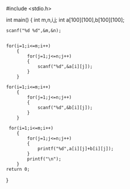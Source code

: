 #include <stdio.h>

int main()
{
    int m,n,i,j;
    int a[100][100],b[100][100];

    scanf("%d %d",&m,&n);

        
    for(i=1;i<=m;i++)
        {
            for(j=1;j<=n;j++)
            {
                scanf("%d",&a[i][j]);
            }
        }

    for(i=1;i<=m;i++)
        {
            for(j=1;j<=n;j++)
            {
                scanf("%d",&b[i][j]);
            }
        }

     for(i=1;i<=m;i++)
        {
            for(j=1;j<=n;j++)
            {
                printf("%d",a[i][j]+b[i][j]);
            }
            printf("\n");
        }
    return 0;
}
